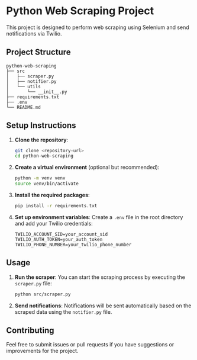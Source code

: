# Python Web Scraping Project

This project is designed to perform web scraping using Selenium and send notifications via Twilio.

## Project Structure

```
python-web-scraping
├── src
│   ├── scraper.py
│   ├── notifier.py
│   └── utils
│       └── __init__.py
├── requirements.txt
├── .env
└── README.md
```

## Setup Instructions

1. **Clone the repository**:

   ```bash
   git clone <repository-url>
   cd python-web-scraping
   ```

2. **Create a virtual environment** (optional but recommended):

   ```bash
   python -m venv venv
   source venv/bin/activate
   ```

3. **Install the required packages**:

   ```bash
   pip install -r requirements.txt
   ```

4. **Set up environment variables**:
   Create a `.env` file in the root directory and add your Twilio credentials:
   ```
   TWILIO_ACCOUNT_SID=your_account_sid
   TWILIO_AUTH_TOKEN=your_auth_token
   TWILIO_PHONE_NUMBER=your_twilio_phone_number
   ```

## Usage

1. **Run the scraper**:
   You can start the scraping process by executing the `scraper.py` file:

   ```bash
   python src/scraper.py
   ```

2. **Send notifications**:
   Notifications will be sent automatically based on the scraped data using the `notifier.py` file.

## Contributing

Feel free to submit issues or pull requests if you have suggestions or improvements for the project.

